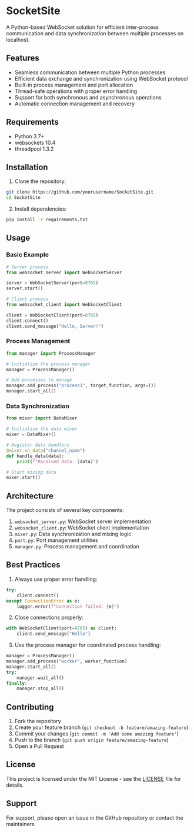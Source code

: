 # SocketSite

A Python-based WebSocket solution for efficient inter-process communication and data synchronization between multiple processes on localhost.

## Features

- Seamless communication between multiple Python processes
- Efficient data exchange and synchronization using WebSocket protocol
- Built-in process management and port allocation
- Thread-safe operations with proper error handling
- Support for both synchronous and asynchronous operations
- Automatic connection management and recovery

## Requirements

- Python 3.7+
- websockets 10.4
- threadpool 1.3.2

## Installation

1. Clone the repository:
```bash
git clone https://github.com/yourusername/SocketSite.git
cd SocketSite
```

2. Install dependencies:
```bash
pip install -r requirements.txt
```

## Usage

### Basic Example

```python
# Server process
from websocket_server import WebSocketServer

server = WebSocketServer(port=8765)
server.start()

# Client process
from websocket_client import WebSocketClient

client = WebSocketClient(port=8765)
client.connect()
client.send_message("Hello, Server!")
```

### Process Management

```python
from manager import ProcessManager

# Initialize the process manager
manager = ProcessManager()

# Add processes to manage
manager.add_process("process1", target_function, args=())
manager.start_all()
```

### Data Synchronization

```python
from mixer import DataMixer

# Initialize the data mixer
mixer = DataMixer()

# Register data handlers
@mixer.on_data("channel_name")
def handle_data(data):
    print(f"Received data: {data}")

# Start mixing data
mixer.start()
```

## Architecture

The project consists of several key components:

1. `websocket_server.py`: WebSocket server implementation
2. `websocket_client.py`: WebSocket client implementation
3. `mixer.py`: Data synchronization and mixing logic
4. `port.py`: Port management utilities
5. `manager.py`: Process management and coordination

## Best Practices

1. Always use proper error handling:
```python
try:
    client.connect()
except ConnectionError as e:
    logger.error(f"Connection failed: {e}")
```

2. Close connections properly:
```python
with WebSocketClient(port=8765) as client:
    client.send_message("Hello")
```

3. Use the process manager for coordinated process handling:
```python
manager = ProcessManager()
manager.add_process("worker", worker_function)
manager.start_all()
try:
    manager.wait_all()
finally:
    manager.stop_all()
```

## Contributing

1. Fork the repository
2. Create your feature branch (`git checkout -b feature/amazing-feature`)
3. Commit your changes (`git commit -m 'Add some amazing feature'`)
4. Push to the branch (`git push origin feature/amazing-feature`)
5. Open a Pull Request

## License

This project is licensed under the MIT License - see the [LICENSE](LICENSE) file for details.

## Support

For support, please open an issue in the GitHub repository or contact the maintainers.
